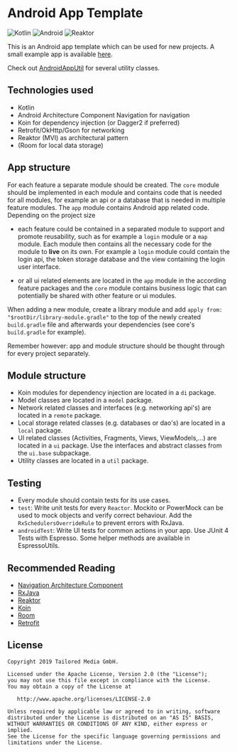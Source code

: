 # Android App Template
![Kotlin](https://img.shields.io/badge/Language-Kotlin-orange.svg) ![Android](https://img.shields.io/badge/Platform-Android-green.svg) ![Reaktor](https://img.shields.io/badge/Architecture-Reaktor-red.svg)

This is an Android app template which can be used for new projects. A small example app is available [here](https://github.com/tailoredmedia/AndroidAppTemplateExample).

Check out [AndroidAppUtil](https://github.com/tailoredmedia/AndroidAppUtil) for several utility classes.

## Technologies used

* Kotlin
* Android Architecture Component Navigation for navigation
* Koin for dependency injection (or Dagger2 if preferred)
* Retrofit/OkHttp/Gson for networking
* Reaktor (MVI) as architectural pattern
* (Room for local data storage)

## App structure

For each feature a separate module should be created. The `core` module should be implemented in each module and contains code that is needed for all modules, for example an api or a database that is needed in multiple feature modules. The `app` module contains Android app related code. Depending on the project size 

* each feature could be contained in a separated module to support and promote reusability, such as for example a `login` module or a `map` module. Each module then contains all the necessary code for the module to **live** on its own. For example a `login` module could contain the login api, the token storage database and the view containing the login user interface.

* or all ui related elements are located in the `app` module in the according feature packages and the `core` module contains business logic that can potentially be shared with other feature or ui modules.

When adding a new module, create a library module and add `apply from: "$rootDir/library-module.gradle"` to the top of the newly created `build.gradle` file and afterwards your dependencies (see core's `build.gradle` for example).

Remember however: app and module structure should be thought through for every project separately.

## Module structure

* Koin modules for dependency injection are located in a `di` package.
* Model classes are located in a `model` package.
* Network related classes and interfaces (e.g. networking api's) are located in a `remote` package.
* Local storage related classes (e.g. databases or dao's) are located in a `local` package.
* UI related classes (Activities, Fragments, Views, ViewModels,...) are located in a `ui` package. Use the interfaces and abstract classes from the `ui.base` subpackage.
* Utility classes are located in a `util` package.

## Testing

* Every module should contain tests for its use cases.
* `test`: Write unit tests for every `Reactor`. Mockito or PowerMock can be used to mock objects and verify correct behaviour. Add the `RxSchedulersOverrideRule` to prevent errors with RxJava.
* `androidTest`: Write UI tests for common actions in your app. Use JUnit 4 Tests with Espresso. Some helper methods are available in EspressoUtils.

## Recommended Reading

* [Navigation Architecture Component](https://developer.android.com/topic/libraries/architecture/navigation/)
* [RxJava](http://www.vogella.com/tutorials/RxJava/article.html)
* [Reaktor](https://github.com/floschu/Reaktor)
* [Koin](https://insert-koin.io/)
* [Room](http://www.vogella.com/tutorials/AndroidSQLite/article.html)
* [Retrofit](http://www.vogella.com/tutorials/Retrofit/article.html)

## License

```
Copyright 2019 Tailored Media GmbH.

Licensed under the Apache License, Version 2.0 (the "License");
you may not use this file except in compliance with the License.
You may obtain a copy of the License at

   http://www.apache.org/licenses/LICENSE-2.0

Unless required by applicable law or agreed to in writing, software
distributed under the License is distributed on an "AS IS" BASIS,
WITHOUT WARRANTIES OR CONDITIONS OF ANY KIND, either express or implied.
See the License for the specific language governing permissions and
limitations under the License.
```
